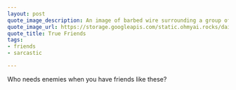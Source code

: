 ```yaml
---
layout: post
quote_image_description: An image of barbed wire surrounding a group of smiling faces.
quote_image_url: https://storage.googleapis.com/static.ohmyai.rocks/daily/2023-10-21.jpg
quote_title: True Friends
tags:
- friends
- sarcastic

---
```


Who needs enemies when you have friends like these?